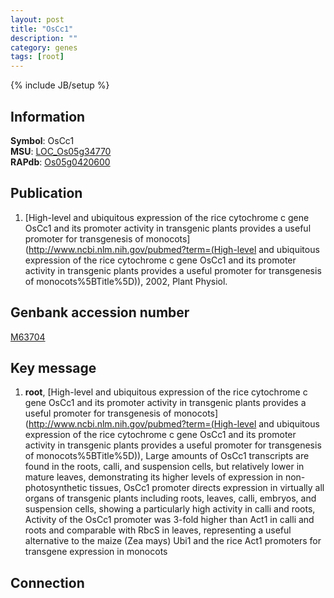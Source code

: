 ```yaml
---
layout: post
title: "OsCc1"
description: ""
category: genes
tags: [root]
---
```

{% include JB/setup %}

## Information
__Symbol__: OsCc1  
__MSU__: [LOC_Os05g34770](http://rice.plantbiology.msu.edu/cgi-bin/ORF_infopage.cgi?orf=LOC_Os05g34770)  
__RAPdb__: [Os05g0420600](http://rapdb.dna.affrc.go.jp/viewer/gbrowse_details/irgsp1?name=Os05g0420600)  

## Publication
1. [High-level and ubiquitous expression of the rice cytochrome c gene OsCc1 and its promoter activity in transgenic plants provides a useful promoter for transgenesis of monocots](http://www.ncbi.nlm.nih.gov/pubmed?term=(High-level and ubiquitous expression of the rice cytochrome c gene OsCc1 and its promoter activity in transgenic plants provides a useful promoter for transgenesis of monocots%5BTitle%5D)), 2002, Plant Physiol.

## Genbank accession number
[M63704](http://www.ncbi.nlm.nih.gov/nuccore/M63704)

## Key message
1. __root__, [High-level and ubiquitous expression of the rice cytochrome c gene OsCc1 and its promoter activity in transgenic plants provides a useful promoter for transgenesis of monocots](http://www.ncbi.nlm.nih.gov/pubmed?term=(High-level and ubiquitous expression of the rice cytochrome c gene OsCc1 and its promoter activity in transgenic plants provides a useful promoter for transgenesis of monocots%5BTitle%5D)),  Large amounts of OsCc1 transcripts are found in the roots, calli, and suspension cells, but relatively lower in mature leaves, demonstrating its higher levels of expression in non-photosynthetic tissues, OsCc1 promoter directs expression in virtually all organs of transgenic plants including roots, leaves, calli, embryos, and suspension cells, showing a particularly high activity in calli and roots, Activity of the OsCc1 promoter was 3-fold higher than Act1 in calli and roots and comparable with RbcS in leaves, representing a useful alternative to the maize (Zea mays) Ubi1 and the rice Act1 promoters for transgene expression in monocots

## Connection



